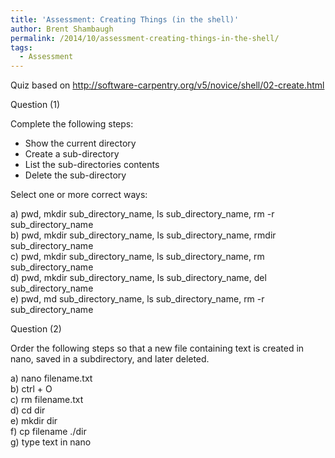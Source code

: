 ```yaml
---
title: 'Assessment: Creating Things (in the shell)'
author: Brent Shambaugh
permalink: /2014/10/assessment-creating-things-in-the-shell/
tags:
  - Assessment
---
```

Quiz based on http://software-carpentry.org/v5/novice/shell/02-create.html

Question (1)

Complete the following steps:  
* Show the current directory  
* Create a sub-directory  
* List the sub-directories contents  
* Delete the sub-directory

Select one or more correct ways:

a) pwd, mkdir sub\_directory\_name, ls sub\_directory\_name, rm -r sub\_directory\_name  
b) pwd, mkdir sub\_directory\_name, ls sub\_directory\_name, rmdir sub\_directory\_name  
c) pwd, mkdir sub\_directory\_name, ls sub\_directory\_name, rm sub\_directory\_name  
d) pwd, mkdir sub\_directory\_name, ls sub\_directory\_name, del sub\_directory\_name  
e) pwd, md sub\_directory\_name, ls sub\_directory\_name, rm -r sub\_directory\_name

Question (2)

Order the following steps so that a new file containing text is created in nano, saved in a subdirectory, and later deleted.

a) nano filename.txt  
b) ctrl + O  
c) rm filename.txt  
d) cd dir  
e) mkdir dir  
f) cp filename ./dir  
g) type text in nano
